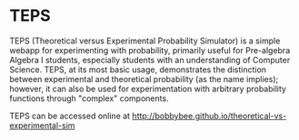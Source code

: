 TEPS
======

TEPS (Theoretical versus Experimental Probability Simulator) is a simple webapp for experimenting with probability, primarily useful for Pre-algebra Algebra I students, especially students with an understanding of Computer Science. TEPS, at its most basic usage, demonstrates the distinction between experimental and theoretical probability (as the name implies); however, it can also be used for experimentation with arbitrary probability functions through "complex" components.

TEPS can be accessed online at http://bobbybee.github.io/theoretical-vs-experimental-sim

